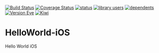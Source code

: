 [![Build Status](https://travis-ci.org/RakaSakaX/HelloWorld-iOS.svg?branch=dlow%2FInitialCommit)](https://travis-ci.org/RakaSakaX/HelloWorld-iOS)
[![Coverage Status](https://coveralls.io/repos/RakaSakaX/HelloWorld-iOS/badge.png?branch=master)](https://coveralls.io/r/RakaSakaX/HelloWorld-iOS?branch=master)
[![status](https://sourcegraph.com/api/repos/github.com/RakaSakaX/HelloWorld-iOS/.badges/status.png)](https://sourcegraph.com/github.com/RakaSakaX/HelloWorld-iOS)
[![library users](https://sourcegraph.com/api/repos/github.com/RakaSakaX/HelloWorld-iOS/.badges/library-users.png)](https://sourcegraph.com/github.com/RakaSakaX/HelloWorld-iOS)
[![dependents](https://sourcegraph.com/api/repos/github.com/RakaSakaX/HelloWorld-iOS/.badges/dependents.png)](https://sourcegraph.com/github.com/RakaSakaX/HelloWorld-iOS)
[![Version Eye](https://www.versioneye.com/user/projects/5473f6547d73fe19ee000072/badge.svg?style=flat)](https://www.versioneye.com/user/projects/5473f6547d73fe19ee000072)
[![Kiwi](https://img.shields.io/cocoapods/v/Kiwi.svg)](https://www.versioneye.com/user/projects/5473f6547d73fe19ee000072)
 
HelloWorld-iOS
==============

Hello World iOS
